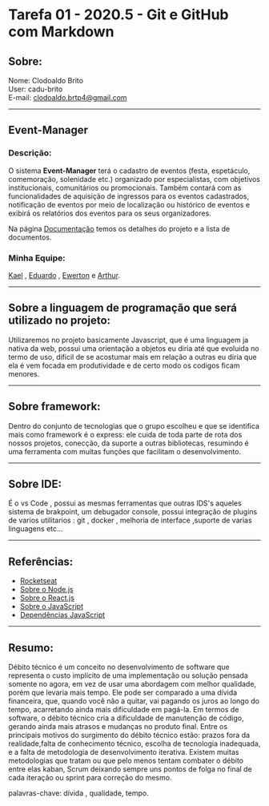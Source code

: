 # Tarefa 01 - 2020.5 - Git e GitHub com Markdown 
## Sobre:
Nome:  Clodoaldo Brito  
User: cadu-brito  
E-mail: clodoaldo.brtp4@gmail.com



---
## Event-Manager
### Descrição:
  
O sistema **Event-Manager** terá o cadastro de eventos (festa, espetáculo, comemoração, solenidade etc.) organizado por especialistas, com objetivos institucionais, comunitários ou promocionais. Também contará com as funcionalidades de aquisição de ingressos para os eventos cadastrados, notificação de eventos por meio de localização ou histórico de eventos e exibirá os relatórios dos eventos para os seus organizadores.

Na página [Documentação](docs/docs.md) temos os detalhes do projeto e a lista de documentos.

### Minha Equipe:
[Kael](https://github.com/kaelsilva) , [Eduardo](https://github.com/eduviictor) , [Ewerton](https://github.com/Ewertonslv) e [Arthur](https://github.com/arthurmdros).

---

## Sobre a linguagem de programação que será utilizado no projeto:  
Utilizaremos no projeto basicamente Javascript, que é uma linguagem ja nativa da web, possui uma orientação a objetos eu diria até que evoluida no termo de uso, dificil de se acostumar mais em relação a outras eu diria que ela é vem focada em produtividade e de certo modo os codigos ficam menores.

---
## Sobre framework:
Dentro do conjunto de tecnologias que o grupo escolheu e que se identifica mais como framework é o express: ele cuida de toda parte de rota dos nossos projetos, conecção, da suporte a outras bibliotecas, resumindo é uma ferramenta com muitas funções que facilitam o desenvolvimento. 

---
## Sobre IDE:
É o vs Code , possui as mesmas ferramentas que outras IDS's aqueles sistema de brakpoint, um debugador console, possui integração de plugins de varios utilitarios : git , docker , melhoria de interface ,suporte de varias linguagens etc...

---
## Referências:
* [Rocketseat](https://rocketseat.com.br/starter/curso-gratuito-nodejs)
* [Sobre o Node.js](https://nodejs.org/en/about/#about-node-js)
* [Sobre o React.js](https://reactjs.org/)
* [Sobre o JavaScript](https://thenewstack.io/javascripts-history-and-how-it-led-to-reactjs/)
* [Dependências JavaScript](https://blog.da2k.com.br/2015/03/03/gerenciando-corretamente-dependencias-em-nodejs-save-ou-save-dev-1/)

---
## Resumo:

Débito técnico é um conceito no desenvolvimento de software que representa o custo implícito de uma implementação ou solução pensada somente no agora, em vez de usar uma abordagem com melhor qualidade, porém que levaria mais tempo. Ele pode ser comparado a uma dívida financeira, que, quando você não a quitar, vai pagando os juros ao longo
do tempo, acarretando ainda mais dificuldade em pagá-la. Em termos de software, o débito técnico cria a dificuldade de manutenção de código, gerando ainda mais atrasos e mudanças no produto final. Entre os principais motivos do surgimento do débito técnico estão: prazos fora da realidade,falta de conhecimento técnico, escolha de tecnologia inadequada, e a falta de metodologia de desenvolvimento iterativa. Existem muitas metodologias que tratam ou que pelo menos tentam combater o débito entre elas kaban, Scrum deixando sempre uns pontos de folga no final de cada iteração ou sprint para correção do mesmo.

palavras-chave: dívida , qualidade, tempo.
